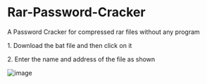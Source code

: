 # Rar-Password-Cracker
A Password Cracker for compressed rar files without any program

1\.  Download the bat file and then click on it

2\.  Enter the name and address of the file as shown


![image](https://github.com/emnatkins/Rar-Password-Cracker/assets/102804483/5330b406-f00e-4e8e-b4b0-7efdbe0d5464)
